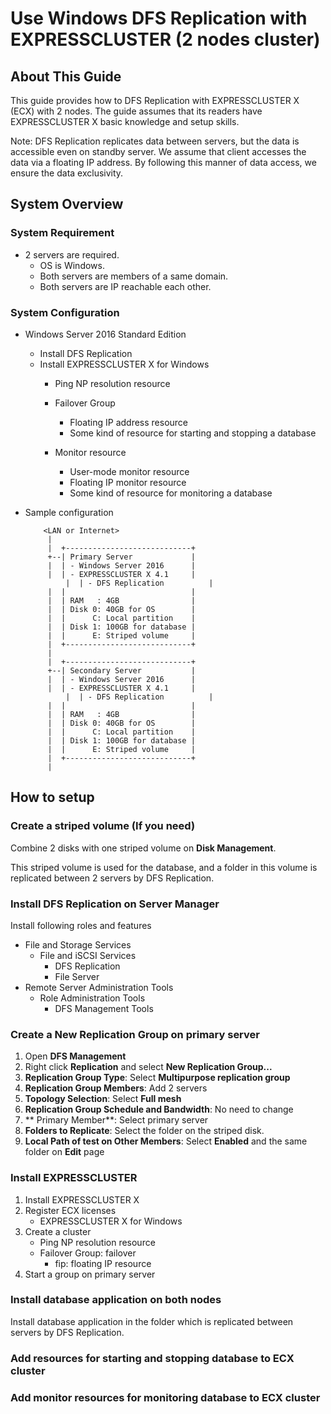 # Use Windows DFS Replication with EXPRESSCLUSTER (2 nodes cluster)

## About This Guide

This guide provides how to DFS Replication with EXPRESSCLUSTER X (ECX) with 2 nodes. The guide assumes that its readers have EXPRESSCLUSTER X basic knowledge and setup skills.

Note: DFS Replication replicates data between servers, but the data is accessible even on standby server. We assume that client accesses the data via a floating IP address. By following this manner of data access, we ensure the data exclusivity.

## System Overview

### System Requirement

- 2 servers are required.
    - OS is Windows.
    - Both servers are members of a same domain.
    - Both servers are IP reachable each other.

### System Configuration

- Windows Server 2016 Standard Edition
    - Install DFS Replication
    - Install EXPRESSCLUSTER X for Windows
    	- Ping NP resolution resource
        - Failover Group
            - Floating IP address resource
            - Some kind of resource for starting and stopping a database

        - Monitor resource
            - User-mode monitor resource
            - Floating IP monitor resource
            - Some kind of resource for monitoring a database

- Sample configuration
    ```
		<LAN or Internet>
		 |
		 |  +----------------------------+
		 +--| Primary Server             |
		 |  | - Windows Server 2016      |
		 |  | - EXPRESSCLUSTER X 4.1     |
         	 |  | - DFS Replication          |
		 |  |                            |
		 |  | RAM   : 4GB                |
		 |  | Disk 0: 40GB for OS        |
		 |  |      C: Local partition    |
		 |  | Disk 1: 100GB for database |
		 |  |      E: Striped volume     |
		 |  +----------------------------+
		 |
		 |  +----------------------------+
		 +--| Secondary Server           |
		 |  | - Windows Server 2016      |
		 |  | - EXPRESSCLUSTER X 4.1     |
         	 |  | - DFS Replication          |         
		 |  |                            |
		 |  | RAM   : 4GB                |
		 |  | Disk 0: 40GB for OS        |
		 |  |      C: Local partition    |
		 |  | Disk 1: 100GB for database |
		 |  |      E: Striped volume     |
		 |  +----------------------------+
		 |
    ```

## How to setup

### Create a striped volume (If you need)

Combine 2 disks with one striped volume on **Disk Management**.

This striped volume is used for the database, and a folder in this volume is replicated between 2 servers by DFS Replication.

### Install DFS Replication on Server Manager

Install following roles and features

- File and Storage Services
	- File and iSCSI Services
		- DFS Replication
		- File Server
- Remote Server Administration Tools
	- Role Administration Tools
	    - DFS Management Tools
			
			
### Create a New Replication Group on primary server

1. Open **DFS Management**
2. Right click **Replication** and select **New Replication Group...**
3. **Replication Group Type**: Select **Multipurpose replication group**
4. **Replication Group Members**: Add 2 servers
5. **Topology Selection**: Select **Full mesh**
6. **Replication Group Schedule and Bandwidth**: No need to change
7. ** Primary Member**: Select primary server
8. **Folders to Replicate**: Select the folder on the striped disk.
9. **Local Path of test on Other Members**: Select **Enabled** and the same folder on **Edit** page
	
### Install EXPRESSCLUSTER

1. Install EXPRESSCLUSTER X
2. Register ECX licenses
    - EXPRESSCLUSTER X for Windows
3. Create a cluster
    - Ping NP resolution resource
    - Failover Group: failover
        - fip: floating IP resource
4. Start a group on primary server

### Install database application on both nodes

Install database application in the folder which is replicated between servers by DFS Replication.

### Add resources for starting and stopping database to ECX cluster

### Add monitor resources for monitoring database to ECX cluster

